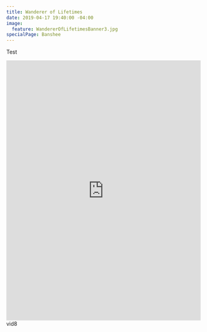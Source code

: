 ```yaml
---
title: Wanderer of Lifetimes
date: 2019-04-17 19:40:00 -04:00
image:
  feature: WandererOfLifetimesBanner3.jpg
specialPage: Banshee
---
```


Test
<div style="max-width: 512px;">
<iframe width="512" height="683" src="https://www.youtube.com/embed/y0fiBdyK-Uk?rel=0" frameborder="0" allow="accelerometer; autoplay; encrypted-media; gyroscope; picture-in-picture" allowfullscreen></iframe>
</div>
vid8
